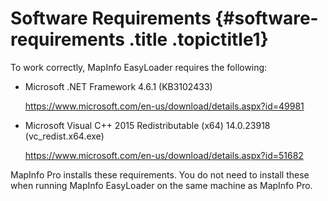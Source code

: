 Software Requirements {#software-requirements .title .topictitle1}
=====================

To work correctly, MapInfo EasyLoader requires the following:

-   Microsoft .NET Framework 4.6.1 (KB3102433)

    <https://www.microsoft.com/en-us/download/details.aspx?id=49981>

-   Microsoft Visual C++ 2015 Redistributable (x64) 14.0.23918 (vc\_redist.x64.exe)

    <https://www.microsoft.com/en-us/download/details.aspx?id=51682>

MapInfo Pro installs these requirements. You do not need to install these when running MapInfo EasyLoader on the same machine as MapInfo Pro.


